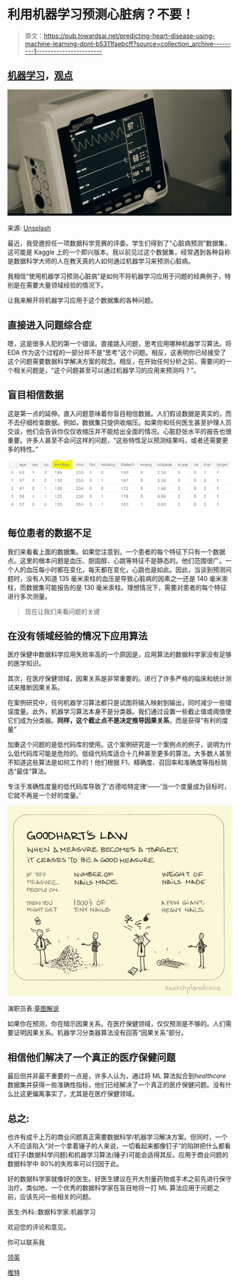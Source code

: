 # 利用机器学习预测心脏病？不要！

> 原文：<https://pub.towardsai.net/predicting-heart-disease-using-machine-learning-dont-b5311faebcff?source=collection_archive---------1----------------------->

## [机器学习](https://towardsai.net/p/category/machine-learning)，[观点](https://towardsai.net/p/category/opinion)

![](img/b6e93125b67c5167503a53e296a66e2b.png)

来源: [Unsplash](https://unsplash.com/)

最近，我受邀担任一项数据科学竞赛的评委。学生们得到了“心脏病预测”数据集，这可能是 Kaggle 上的一个即兴版本。我以前见过这个数据集，经常遇到各种自称是数据科学大师的人在教天真的人如何通过机器学习来预测心脏病。

我相信“使用机器学习预测心脏病”是如何不将机器学习应用于问题的经典例子，特别是在需要大量领域经验的情况下。

让我来解开将机器学习应用于这个数据集的各种问题。

## 直接进入问题综合症

嗯，这是很多人犯的第一个错误。直接跳入问题，思考应用哪种机器学习算法。将 EDA 作为这个过程的一部分并不是“思考”这个问题。相反，这表明你已经接受了这个问题需要数据科学解决方案的观念。相反，在开始任何分析之前，需要问的一个相关问题是，“这个问题甚至可以通过机器学习的应用来预测吗？”。

## 盲目相信数据

这是第一点的延伸。直入问题意味着你盲目相信数据。人们假设数据是真实的，而不去仔细检查数据。例如，数据集只提供收缩压。如果你和任何医生甚至护理人员交谈，他们会告诉你仅仅收缩压并不能给出全面的情况。心脏舒张水平的报告也很重要。许多人甚至不会问这样的问题，“这些特性足以预测结果吗，或者还需要更多的特性。”

![](img/90a1c1862b26c5e87b6ec19d059e939c.png)

## 每位患者的数据不足

我们来看看上面的数据集。如果您注意到，一个患者的每个特征下只有一个数据点。这里的根本问题是血压、胆固醇、心跳等特征不是静态的。他们范围很广。一个人的血压每小时都在变化，每天都在变化，心跳也是如此。因此，当谈到预测问题时，没有人知道 135 毫米汞柱的血压是导致心脏病的因素之一还是 140 毫米汞柱，而数据集可能报告的是 130 毫米汞柱。理想情况下，需要对患者的每个特征进行多次测量。

> 现在让我们来看问题的关键

## 在没有领域经验的情况下应用算法

医疗保健中数据科学应用失败率高的一个原因是，应用算法的数据科学家没有足够的医学知识。

其次，在医疗保健领域，因果关系是非常重要的。进行了许多严格的临床和统计测试来推断因果关系。

在案例研究中，任何机器学习算法都只是试图将输入映射到输出，同时减少一些错误度量。此外，机器学习算法本身不是分类器。我们通过设置一些截止值或阈值使它们成为分类器。**同样，这个截止点不是决定推导因果关系**，而是获得“有利的度量”

加重这个问题的是低代码库的使用。这个案例研究是一个案例点的例子，说明为什么低代码库可能是危险的。低级代码库适合十几种甚至更多的算法。大多数人甚至不知道这些算法是如何工作的！他们根据 F1、精确度、召回率和准确度等指标挑选“最佳”算法。

专注于准确性度量的低代码库导致了‘古德哈特定律’——‘当一个度量成为目标时，它就不再是一个好的度量。’

![](img/92882bd0a12a14febc292bb7ad032562.png)

演职员表:[草图解说](https://sketchplanations.com/goodharts-law)

如果你在预测，你在暗示因果关系。在医疗保健领域，仅仅预测是不够的。人们需要证明因果关系。机器学习分类器算法没有回答“因果关系”部分。

## 相信他们解决了一个真正的医疗保健问题

最后但并非最不重要的一点是，许多人认为，通过将 ML 算法拟合到*healthcare*数据集并获得一些准确性指标，他们已经解决了一个真正的医疗保健问题。没有什么比这更偏离事实了，尤其是在医疗保健领域。

## 总之:

也许有成千上万的商业问题真正需要数据科学/机器学习解决方案。但同时，一个人不应该陷入“对一个拿着锤子的人来说，一切看起来都像钉子”的陷阱把什么都看成钉子(数据科学问题)和机器学习算法(锤子)可能会适得其反。应用于商业问题的数据科学中 80%的失败率可以归因于此。

好的数据科学家就像好的医生。好医生建议在开大剂量药物或手术之前先进行保守治疗。类似地，一个优秀的数据科学家在盲目地将一打 ML 算法应用于问题之前，应该先问一些相关的问题。

医生:外科::数据科学家:机器学习

欢迎您的评论和意见。

你可以联系我

[领英](http://www.linkedin.com/in/venkat-raman-Analytics)

[推特](https://twitter.com/venksaiyan)
